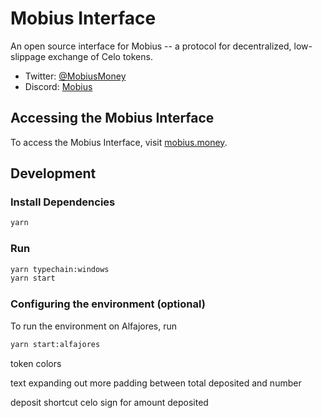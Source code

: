 # Mobius Interface

An open source interface for Mobius -- a protocol for decentralized, low-slippage exchange of Celo tokens.

- Twitter: [@MobiusMoney](https://twitter.com/MobiusMoney)
- Discord: [Mobius](https://discord.gg/YwzFuc2a)

## Accessing the Mobius Interface

To access the Mobius Interface, visit [mobius.money](https://mobius.money).

## Development

### Install Dependencies

```bash
yarn
```

### Run

```bash
yarn typechain:windows
yarn start
```

### Configuring the environment (optional)

To run the environment on Alfajores, run

```bash
yarn start:alfajores
```

token colors

text expanding out
more padding between total deposited and number

deposit shortcut
celo sign for amount deposited
